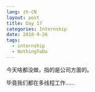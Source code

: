 ```yaml
---
lang: zh-CN
layout: post
title: Day 17
categories: Internship
date: 2018-9-26
tags:
  - internship
  - NothingToDo
---
```


今天啥都没做，指的是公司方面的。

毕竟我们都在多线程工作……
